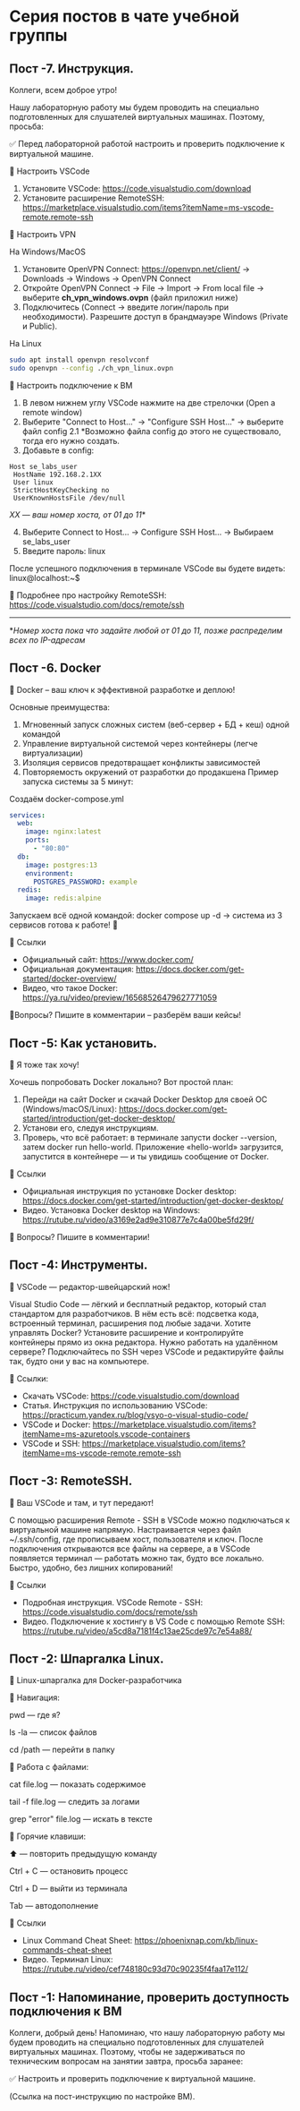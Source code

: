 # Серия постов в чате учебной группы

## Пост -7. Инструкция.

Коллеги, всем доброе утро!

Нашу лабораторную работу мы будем проводить на специально подготовленных для слушателей виртуальных машинах. Поэтому, просьба:

✅ Перед лабораторной работой настроить и проверить подключение к виртуальной машине.

🔹 Настроить VSCode

1. Установите VSCode: https://code.visualstudio.com/download
2. Установите расширение RemoteSSH: https://marketplace.visualstudio.com/items?itemName=ms-vscode-remote.remote-ssh

🔹 Настроить VPN

На Windows/MacOS

1. Установите OpenVPN Connect: https://openvpn.net/client/ → Downloads → Windows → OpenVPN Connect
2. Откройте OpenVPN Connect → File → Import → From local file → выберите **ch_vpn_windows.ovpn** (файл приложил ниже)
3. Подключитесь (Connect → введите логин/пароль при необходимости). Разрешите доступ в брандмауэре Windows (Private и Public).

На Linux

```sh
sudo apt install openvpn resolvconf
sudo openvpn --config ./ch_vpn_linux.ovpn
```

🔹 Настроить подключение к ВМ

1. В левом нижнем углу VSCode нажмите на две стрелочки (Open a remote window)
2. Выберите "Connect to Host..." → "Configure SSH Host..." → выберите файл config
   2.1 \*Возможно файла config до этого не существовало, тогда его нужно создать.
3. Добавьте в config:

```
Host se_labs_user
 HostName 192.168.2.1XX
 User linux
 StrictHostKeyChecking no
 UserKnownHostsFile /dev/null
```

_XX — ваш номер хоста, от 01 до 11_\*

4. Выберите Connect to Host... → Configure SSH Host... → Выбираем se_labs_user
5. Введите пароль: linux

После успешного подключения в терминале VSCode вы будете видеть: linux@localhost:~$

🔗 Подробнее про настройку RemoteSSH: https://code.visualstudio.com/docs/remote/ssh

---

\*_Номер хоста пока что задайте любой от 01 до 11, позже распределим всех по IP-адресам_

## Пост -6. Docker

🐋 Docker – ваш ключ к эффективной разработке и деплою!

Основные преимущества:

1. Мгновенный запуск сложных систем (веб-сервер + БД + кеш) одной командой
2. Управление виртуальной системой через контейнеры (легче виртуализации)
3. Изоляция сервисов предотвращает конфликты зависимостей
4. Повторяемость окружений от разработки до продакшена
   Пример запуска системы за 5 минут:

Создаём docker-compose.yml

```yaml
services:
  web:
    image: nginx:latest
    ports:
      - "80:80"
  db:
    image: postgres:13
    environment:
      POSTGRES_PASSWORD: example
  redis:
    image: redis:alpine
```

Запускаем всё одной командой:
docker compose up -d → система из 3 сервисов готова к работе! 🚀

🔗 Ссылки

- Официальный сайт: https://www.docker.com/
- Официальная документация: https://docs.docker.com/get-started/docker-overview/
- Видео, что такое Docker: https://ya.ru/video/preview/16568526479627771059

💬Вопросы? Пишите в комментарии – разберём ваши кейсы!

## Пост -5: Как установить.

🐋 Я тоже так хочу!

Хочешь попробовать Docker локально? Вот простой план:

1. Перейди на сайт Docker и скачай Docker Desktop для своей ОС (Windows/macOS/Linux): https://docs.docker.com/get-started/introduction/get-docker-desktop/
2. Установи его, следуя инструкциям.
3. Проверь, что всё работает: в терминале запусти docker --version, затем docker run hello-world. Приложение «hello-world» загрузится, запустится в контейнере — и ты увидишь сообщение от Docker.

🔗 Ссылки

- Официальная инструкция по установке Docker desktop: https://docs.docker.com/get-started/introduction/get-docker-desktop/
- Видео. Установка Docker desktop на Windows: https://rutube.ru/video/a3169e2ad9e310877e7c4a00be5fd29f/

💬 Вопросы? Пишите в комментарии!

## Пост -4: Инструменты.

🐋 VSCode — редактор-швейцарский нож!

Visual Studio Code — лёгкий и бесплатный редактор, который стал стандартом для разработчиков.
В нём есть всё: подсветка кода, встроенный терминал, расширения под любые задачи.
Хотите управлять Docker? Установите расширение и контролируйте контейнеры прямо из окна редактора.
Нужно работать на удалённом сервере? Подключайтесь по SSH через VSCode и редактируйте файлы так, будто они у вас на компьютере.

🔗 Ссылки:

- Скачать VSCode: https://code.visualstudio.com/download
- Статья. Инструкция по использованию VSCode: https://practicum.yandex.ru/blog/vsyo-o-visual-studio-code/
- VSCode и Docker: https://marketplace.visualstudio.com/items?itemName=ms-azuretools.vscode-containers
- VSCode и SSH: https://marketplace.visualstudio.com/items?itemName=ms-vscode-remote.remote-ssh

## Пост -3: RemoteSSH.

🚀 Ваш VSCode и там, и тут передают!

С помощью расширения Remote - SSH в VSCode можно подключаться к виртуальной машине напрямую.
Настраивается через файл ~/.ssh/config, где прописываем хост, пользователя и ключ.
После подключения открываются все файлы на сервере, а в VSCode появляется терминал — работать можно так, будто все локально.
Быстро, удобно, без лишних копирований!

🔗 Ссылки

- Подробная инструкция. VSCode Remote - SSH: https://code.visualstudio.com/docs/remote/ssh
- Видео. Подключение к хостингу в VS Code с помощью Remote SSH: https://rutube.ru/video/a5cd8a7181f4c13ae25cde97c7e54a88/

## Пост -2: Шпаргалка Linux.

🐧 Linux-шпаргалка для Docker-разработчика

🔹 Навигация:

pwd — где я?

ls -la — список файлов

cd /path — перейти в папку

🔹 Работа с файлами:

cat file.log — показать содержимое

tail -f file.log — следить за логами

grep "error" file.log — искать в тексте

🔹 Горячие клавиши:

⬆️ — повторить предыдущую команду

Ctrl + C — остановить процесс

Ctrl + D — выйти из терминала

Tab — автодополнение

🔗 Ссылки

- Linux Command Cheat Sheet: https://phoenixnap.com/kb/linux-commands-cheat-sheet
- Видео. Терминал Linux: https://rutube.ru/video/cef748180c93d70c90235f4faa17e112/

## Пост -1: Напоминание, проверить доступность подключения к ВМ

Коллеги, добрый день! Напоминаю, что нашу лабораторную работу мы будем проводить на специально подготовленных для слушателей виртуальных машинах. Поэтому, чтобы не задерживаться по техническим вопросам на занятии завтра, просьба заранее:

✅ Настроить и проверить подключение к виртуальной машине.

(Ссылка на пост-инструкцию по настройке ВМ).
